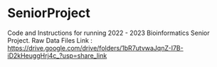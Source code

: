 # SeniorProject
Code and Instructions for running 2022 - 2023 Bioinformatics Senior Project.
Raw Data Files Link : https://drive.google.com/drive/folders/1bR7utvwaJqnZ-I7B-iD2kHeuggHrj4c_?usp=share_link
